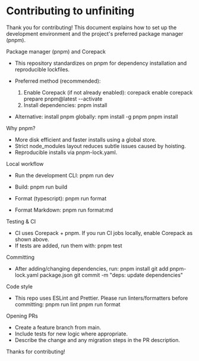 # Contributing to unfiniting

Thank you for contributing! This document explains how to set up the development environment and the project's preferred package manager (pnpm).

Package manager (pnpm) and Corepack
- This repository standardizes on pnpm for dependency installation and reproducible lockfiles.
- Preferred method (recommended):
  1. Enable Corepack (if not already enabled):
     corepack enable
     corepack prepare pnpm@latest --activate
  2. Install dependencies:
     pnpm install

- Alternative: install pnpm globally:
  npm install -g pnpm
  pnpm install

Why pnpm?
- More disk efficient and faster installs using a global store.
- Strict node_modules layout reduces subtle issues caused by hoisting.
- Reproducible installs via pnpm-lock.yaml.

Local workflow
- Run the development CLI:
  pnpm run dev

- Build:
  pnpm run build

- Format (typescript):
  pnpm run format

- Format Markdown:
  pnpm run format:md

Testing & CI
- CI uses Corepack + pnpm. If you run CI jobs locally, enable Corepack as shown above.
- If tests are added, run them with:
  pnpm test

Committing
- After adding/changing dependencies, run:
  pnpm install
  git add pnpm-lock.yaml package.json
  git commit -m "deps: update dependencies"

Code style
- This repo uses ESLint and Prettier. Please run linters/formatters before committing:
  pnpm run lint
  pnpm run format

Opening PRs
- Create a feature branch from main.
- Include tests for new logic where appropriate.
- Describe the change and any migration steps in the PR description.

Thanks for contributing!
